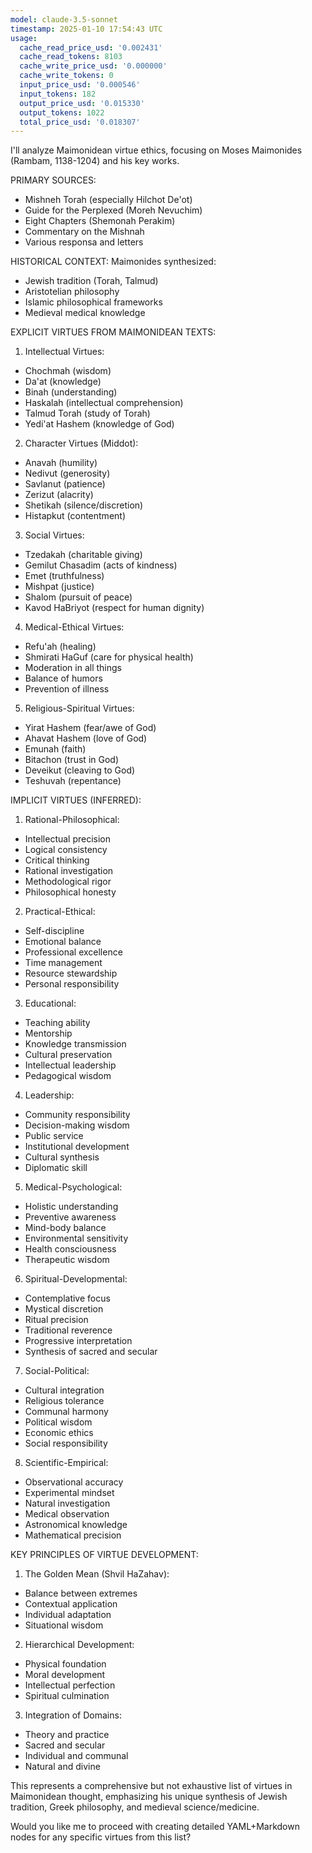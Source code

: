 ```yaml
---
model: claude-3.5-sonnet
timestamp: 2025-01-10 17:54:43 UTC
usage:
  cache_read_price_usd: '0.002431'
  cache_read_tokens: 8103
  cache_write_price_usd: '0.000000'
  cache_write_tokens: 0
  input_price_usd: '0.000546'
  input_tokens: 182
  output_price_usd: '0.015330'
  output_tokens: 1022
  total_price_usd: '0.018307'
---
```


I'll analyze Maimonidean virtue ethics, focusing on Moses Maimonides (Rambam, 1138-1204) and his key works.

PRIMARY SOURCES:
- Mishneh Torah (especially Hilchot De'ot)
- Guide for the Perplexed (Moreh Nevuchim)
- Eight Chapters (Shemonah Perakim)
- Commentary on the Mishnah
- Various responsa and letters

HISTORICAL CONTEXT:
Maimonides synthesized:
- Jewish tradition (Torah, Talmud)
- Aristotelian philosophy
- Islamic philosophical frameworks
- Medieval medical knowledge

EXPLICIT VIRTUES FROM MAIMONIDEAN TEXTS:

1. Intellectual Virtues:
- Chochmah (wisdom)
- Da'at (knowledge)
- Binah (understanding)
- Haskalah (intellectual comprehension)
- Talmud Torah (study of Torah)
- Yedi'at Hashem (knowledge of God)

2. Character Virtues (Middot):
- Anavah (humility)
- Nedivut (generosity)
- Savlanut (patience)
- Zerizut (alacrity)
- Shetikah (silence/discretion)
- Histapkut (contentment)

3. Social Virtues:
- Tzedakah (charitable giving)
- Gemilut Chasadim (acts of kindness)
- Emet (truthfulness)
- Mishpat (justice)
- Shalom (pursuit of peace)
- Kavod HaBriyot (respect for human dignity)

4. Medical-Ethical Virtues:
- Refu'ah (healing)
- Shmirati HaGuf (care for physical health)
- Moderation in all things
- Balance of humors
- Prevention of illness

5. Religious-Spiritual Virtues:
- Yirat Hashem (fear/awe of God)
- Ahavat Hashem (love of God)
- Emunah (faith)
- Bitachon (trust in God)
- Deveikut (cleaving to God)
- Teshuvah (repentance)

IMPLICIT VIRTUES (INFERRED):

1. Rational-Philosophical:
- Intellectual precision
- Logical consistency
- Critical thinking
- Rational investigation
- Methodological rigor
- Philosophical honesty

2. Practical-Ethical:
- Self-discipline
- Emotional balance
- Professional excellence
- Time management
- Resource stewardship
- Personal responsibility

3. Educational:
- Teaching ability
- Mentorship
- Knowledge transmission
- Cultural preservation
- Intellectual leadership
- Pedagogical wisdom

4. Leadership:
- Community responsibility
- Decision-making wisdom
- Public service
- Institutional development
- Cultural synthesis
- Diplomatic skill

5. Medical-Psychological:
- Holistic understanding
- Preventive awareness
- Mind-body balance
- Environmental sensitivity
- Health consciousness
- Therapeutic wisdom

6. Spiritual-Developmental:
- Contemplative focus
- Mystical discretion
- Ritual precision
- Traditional reverence
- Progressive interpretation
- Synthesis of sacred and secular

7. Social-Political:
- Cultural integration
- Religious tolerance
- Communal harmony
- Political wisdom
- Economic ethics
- Social responsibility

8. Scientific-Empirical:
- Observational accuracy
- Experimental mindset
- Natural investigation
- Medical observation
- Astronomical knowledge
- Mathematical precision

KEY PRINCIPLES OF VIRTUE DEVELOPMENT:

1. The Golden Mean (Shvil HaZahav):
- Balance between extremes
- Contextual application
- Individual adaptation
- Situational wisdom

2. Hierarchical Development:
- Physical foundation
- Moral development
- Intellectual perfection
- Spiritual culmination

3. Integration of Domains:
- Theory and practice
- Sacred and secular
- Individual and communal
- Natural and divine

This represents a comprehensive but not exhaustive list of virtues in Maimonidean thought, emphasizing his unique synthesis of Jewish tradition, Greek philosophy, and medieval science/medicine.

Would you like me to proceed with creating detailed YAML+Markdown nodes for any specific virtues from this list?